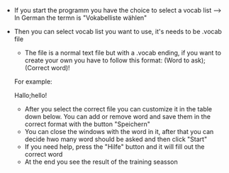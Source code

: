 - If you start the programm you have the choice to select a vocab list --> In German the termn is "Vokabelliste wählen"
- Then you can select vocab list you want to use, it's needs to be .vocab file
  - The file is a normal text file but with a .vocab ending, if you want to create your own you have to follow this format:
  (Word to ask);(Correct word)!
  
  For example:
  
  Hallo;hello!
  
  - After you select the correct file you can customize it in the table down below. You can add or remove word and save them in the correct format with the button "Speichern"
  - You can close the windows with the word in it, after that you can decide hwo many word should be asked and then click "Start"
  - If you need help, press the "Hilfe" button and it will fill out the correct word
  - At the end you see the result of the training seasson
